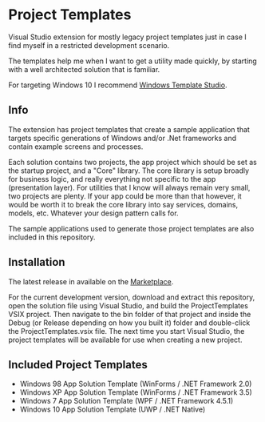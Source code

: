 Project Templates
==========================

Visual Studio extension for mostly legacy project templates just in case I find myself in a restricted development scenario.

The templates help me when I want to get a utility made quickly, by starting with a well architected solution that is familiar.

For targeting Windows 10 I recommend [Windows Template Studio](https://marketplace.visualstudio.com/items?itemName=WASTeamAccount.WindowsTemplateStudio).

Info
----
The extension has project templates that create a sample application that targets specific generations of Windows and/or .Net frameworks and contain example screens and processes.

Each solution contains two projects, the app project which should be set as the startup project, and a "Core" library. The core library is setup broadly for business logic, and really everything not specific to the app (presentation layer). For utilities that I know will always remain very small, two projects are plenty. If your app could be more than that however, it would be worth it to break the core library into say services, domains, models, etc. Whatever your design pattern calls for.

The sample applications used to generate those project templates are also included in this repository.

Installation
------------
The latest release in available on the [Marketplace](https://marketplace.visualstudio.com/items?itemName=AaronSalisbury.WindowsProjectTemplates).

For the current development version, download and extract this repository, open the solution file using Visual Studio, and build the ProjectTemplates VSIX project. Then navigate to the bin folder of that project and inside the Debug (or Release depending on how you built it) folder and double-click the ProjectTemplates.vsix file. The next time you start Visual Studio, the project templates will be available for use when creating a new project.

Included Project Templates
--------------------------

  - Windows 98 App Solution Template (WinForms / .NET Framework 2.0)
  - Windows XP App Solution Template (WinForms / .NET Framework 3.5)
  - Windows 7 App Solution Template (WPF / .NET Framework 4.5.1)
  - Windows 10 App Solution Template (UWP / .NET Native)
